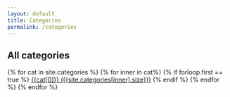 ```yaml
---
layout: default
title: Categories
permalink: /categories
---
```


<section>
  <div>
    <h2>
      All categories
    </h2>
  </div>
</section>
<section class="">
  <nav class="flex flex-wrap items-center">
    {% for cat in site.categories %}
        {% for inner in cat%} {% if forloop.first == true %}
          <a class="p-2 m-1 badge badge-pill badge-light" href="/categories/{{cat[0]}}">{{cat[0]}} ({{site.categories[inner].size}})</a>
        {% endif %} {% endfor %}
    {% endfor %}
  </nav>
</section>
